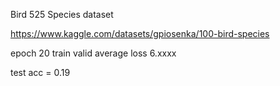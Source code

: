 Bird 525 Species dataset

https://www.kaggle.com/datasets/gpiosenka/100-bird-species

epoch 20
train valid average loss 6.xxxx

test acc = 0.19
